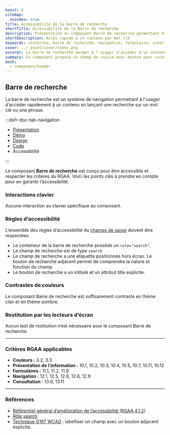 ```yaml
---
boost: 0
sitemap:
  noindex: true
title: Accessibilité de la barre de recherche
shortTitle: Accessibilité de la Barre de recherche
description: Présentation du composant Barre de recherche permettant d’accéder rapidement à un contenu via un mot clé ou une phrase.
shortDescription: Accès rapide à un contenu par mot clé
keywords: recherche, barre de recherche, navigation, formulaire, interface, DSFR, accessibilité, moteur de recherche
cover: ../_asset/cover/cover.png
excerpt: La barre de recherche permet à l’usager d’accéder à un contenu ciblé en saisissant un mot clé ou une phrase. Elle peut être globale ou contextuelle selon l’usage.
summary: Ce composant propose un champ de saisie avec bouton pour rechercher un contenu spécifique au sein d’un site ou d’un bloc fonctionnel. Elle s’intègre idéalement à l’en-tête pour un usage global ou dans une section précise pour des recherches contextuelles. Le composant suit des recommandations strictes en matière d’accessibilité, de largeur minimale, de rédaction des libellés et ne permet pas de personnalisation graphique.
mesh:
  - component/header
---
```


## Barre de recherche

La barre de recherche est un système de navigation permettant à l'usager d’accéder rapidement à un contenu en lançant une recherche sur un mot clé ou une phrase.

:::dsfr-doc-tab-navigation

- [Présentation](../index.md)
- [Démo](../demo/index.md)
- [Design](../design/index.md)
- [Code](../code/index.md)
- Accessibilité

:::

Le composant **Barre de recherche** est conçu pour être accessible et respecter les critères du RGAA. Voici les points clés à prendre en compte pour en garantir l’accessibilité.

### Interactions clavier

Aucune interaction au clavier spécifique au composant.

### Règles d’accessibilité

L’ensemble des règles d’accessibilité du [champs de saisie](../../../../input/_part/doc/accessibility/index.md) doivent être respectées.

- Le conteneur de la barre de recherche possède un `role="search"`.
- Le champ de recherche est de type `search`.
- Le champ de recherche a une étiquette positionnée hors écran. Le bouton de recherche adjacent permet de comprendre la nature et fonction du champ.
- Le bouton de recherche a un intitulé et un attribut title explicite.

### Contrastes de couleurs

Le composant Barre de recherche est suffisamment contrasté en thème clair et en thème sombre.

### Restitution par les lecteurs d’écran

Aucun test de restitution n’est nécessaire pour le composant Barre de recherche.

---

### Critères RGAA applicables

- **Couleurs&nbsp;:** 3.2, 3.3
- **Présentation de l’information&nbsp;:** 10.1, 10.2, 10.3, 10.4, 10.5, 10.7, 10.11, 10.12
- **Formulaires&nbsp;:** 11.1, 11.2, 11.9
- **Navigation&nbsp;:** 12.1, 12.5, 12.6, 12.8, 12.9
- **Consultation&nbsp;:** 13.9, 13.11

---

### Références

- [Référentiel général d’amélioration de l’accessibilité (RGAA 4.1.2)](https://accessibilite.numerique.gouv.fr/methode/criteres-et-tests/)
- <a href="https://www.w3.org/TR/wai-aria/#search" rel="noopener external" target="_blank" title="W3C - nouvelle fenêtre">Rôle <span lang="en">search</span></a>
- [Technique G167 WCAG](https://www.w3.org/WAI/WCAG21/Techniques/general/G167)&nbsp;: labelliser un champ avec un bouton adjacent explicite.

